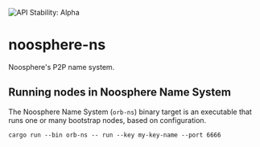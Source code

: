 ![API Stability: Alpha](https://img.shields.io/badge/API%20Stability-Alpha-red)

# noosphere-ns

Noosphere's P2P name system.

## Running nodes in Noosphere Name System

The Noosphere Name System (`orb-ns`) binary target is an executable that runs one or many bootstrap
nodes, based on configuration.

```
cargo run --bin orb-ns -- run --key my-key-name --port 6666
```
